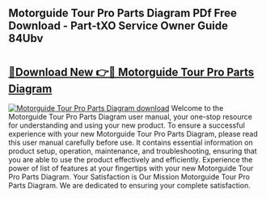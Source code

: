## Motorguide Tour Pro Parts Diagram PDf Free Download - Part-tXO Service Owner Guide 84Ubv

# <h2><a href="http://dfqacuu.blite.top/?on=Motorguide+Tour+Pro+Parts+Diagram">🔗Download New 👉🔴 Motorguide Tour Pro Parts Diagram</a></h2>

[![Motorguide Tour Pro Parts Diagram download](https://i.imgur.com/lujVjoI.png)](http://dfqacuu.blite.top/?on=Motorguide+Tour+Pro+Parts+Diagram)
Welcome to the Motorguide Tour Pro Parts Diagram user manual, your one-stop resource for understanding and using your new product. To ensure a successful experience with your new Motorguide Tour Pro Parts Diagram, please read this user manual carefully before use. It contains essential information on product setup, operation, maintenance, and troubleshooting, ensuring that you are able to use the product effectively and efficiently. Experience the power of list of features at your fingertips with your new Motorguide Tour Pro Parts Diagram. Your Satisfaction is Our Mission Motorguide Tour Pro Parts Diagram. We are dedicated to ensuring your complete satisfaction.
